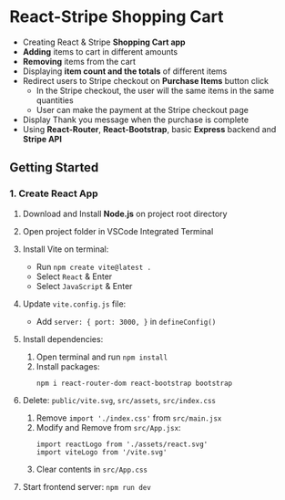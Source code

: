 # React-Stripe Shopping Cart
- Creating React & Stripe **Shopping Cart app**
- **Adding** items to cart in different amounts
- **Removing** items from the cart
- Displaying **item count and the totals** of different items
- Redirect users to Stripe checkout on **Purchase Items** button click
    - In the Stripe checkout, the user will the same items in the same quantities
    - User can make the payment at the Stripe checkout page
- Display Thank you message when the purchase is complete 
- Using **React-Router**, **React-Bootstrap**, basic **Express** backend and **Stripe API**


## Getting Started
### 1. Create React App 
1. Download and Install **Node.js** on project root directory
2. Open project folder in VSCode Integrated Terminal
3. Install Vite on terminal:
    - Run `npm create vite@latest .`
    - Select `React` & Enter
    - Select `JavaScript` & Enter

4. Update `vite.config.js` file:
    - Add `server: { port: 3000, }` in `defineConfig()`

5. Install dependencies:
    1. Open terminal and run `npm install`
    2. Install packages:
        ```
        npm i react-router-dom react-bootstrap bootstrap     
        ```
6. Delete: `public/vite.svg`, `src/assets`, `src/index.css`
    1. Remove `import './index.css'` from `src/main.jsx`
    2. Modify and Remove from `src/App.jsx`:
        ```
        import reactLogo from './assets/react.svg'
        import viteLogo from '/vite.svg'
        ```
    3. Clear contents in `src/App.css`

7. Start frontend server: `npm run dev`